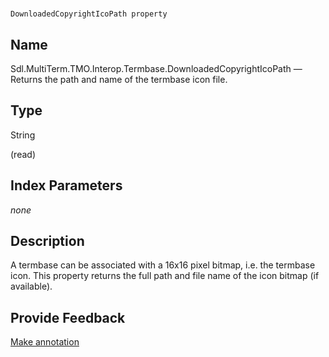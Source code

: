 

# 
    DownloadedCopyrightIcoPath property



## Name

Sdl.MultiTerm.TMO.Interop.Termbase.DownloadedCopyrightIcoPath —          Returns the path and name of the termbase icon file.



## Type

String

(read)



## Index Parameters
*none*


## Description



A termbase can be associated with a 16x16 pixel bitmap, i.e. the termbase icon. This property returns the full path and file name of the icon bitmap (if available).



## Provide Feedback

[Make annotation](mailto:sdk-feedback@sdl.com&amp;subject=Reference%20for%20Sdl.MultiTerm.TMO.Interop.Termbase.DownloadedCopyrightIcoPath)


